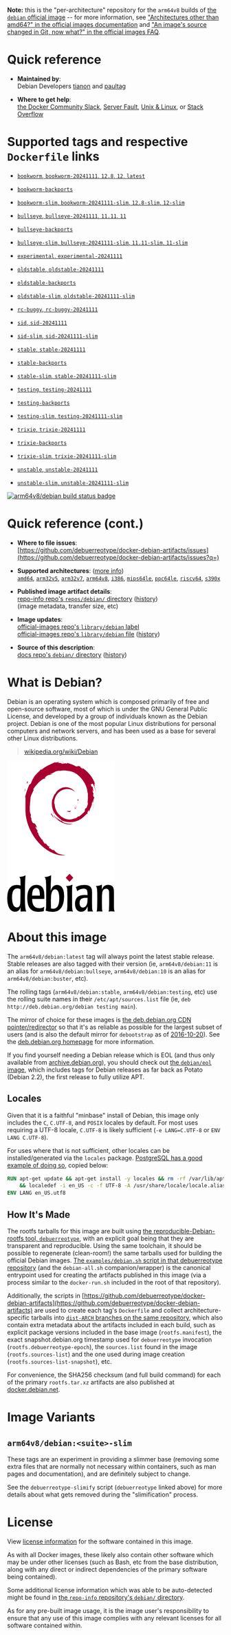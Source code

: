 <!--

********************************************************************************

WARNING:

    DO NOT EDIT "debian/README.md"

    IT IS AUTO-GENERATED

    (from the other files in "debian/" combined with a set of templates)

********************************************************************************

-->

**Note:** this is the "per-architecture" repository for the `arm64v8` builds of [the `debian` official image](https://hub.docker.com/_/debian) -- for more information, see ["Architectures other than amd64?" in the official images documentation](https://github.com/docker-library/official-images#architectures-other-than-amd64) and ["An image's source changed in Git, now what?" in the official images FAQ](https://github.com/docker-library/faq#an-images-source-changed-in-git-now-what).

# Quick reference

-	**Maintained by**:  
	Debian Developers [tianon](https://qa.debian.org/developer.php?login=tianon) and [paultag](https://qa.debian.org/developer.php?login=paultag)

-	**Where to get help**:  
	[the Docker Community Slack](https://dockr.ly/comm-slack), [Server Fault](https://serverfault.com/help/on-topic), [Unix & Linux](https://unix.stackexchange.com/help/on-topic), or [Stack Overflow](https://stackoverflow.com/help/on-topic)

# Supported tags and respective `Dockerfile` links

-	[`bookworm`, `bookworm-20241111`, `12.8`, `12`, `latest`](https://github.com/debuerreotype/docker-debian-artifacts/blob/dde41269a09feb7d5b046133bdd54c918ecbf1ca/bookworm/Dockerfile)

-	[`bookworm-backports`](https://github.com/debuerreotype/docker-debian-artifacts/blob/dde41269a09feb7d5b046133bdd54c918ecbf1ca/bookworm/backports/Dockerfile)

-	[`bookworm-slim`, `bookworm-20241111-slim`, `12.8-slim`, `12-slim`](https://github.com/debuerreotype/docker-debian-artifacts/blob/dde41269a09feb7d5b046133bdd54c918ecbf1ca/bookworm/slim/Dockerfile)

-	[`bullseye`, `bullseye-20241111`, `11.11`, `11`](https://github.com/debuerreotype/docker-debian-artifacts/blob/dde41269a09feb7d5b046133bdd54c918ecbf1ca/bullseye/Dockerfile)

-	[`bullseye-backports`](https://github.com/debuerreotype/docker-debian-artifacts/blob/dde41269a09feb7d5b046133bdd54c918ecbf1ca/bullseye/backports/Dockerfile)

-	[`bullseye-slim`, `bullseye-20241111-slim`, `11.11-slim`, `11-slim`](https://github.com/debuerreotype/docker-debian-artifacts/blob/dde41269a09feb7d5b046133bdd54c918ecbf1ca/bullseye/slim/Dockerfile)

-	[`experimental`, `experimental-20241111`](https://github.com/debuerreotype/docker-debian-artifacts/blob/dde41269a09feb7d5b046133bdd54c918ecbf1ca/experimental/Dockerfile)

-	[`oldstable`, `oldstable-20241111`](https://github.com/debuerreotype/docker-debian-artifacts/blob/dde41269a09feb7d5b046133bdd54c918ecbf1ca/oldstable/Dockerfile)

-	[`oldstable-backports`](https://github.com/debuerreotype/docker-debian-artifacts/blob/dde41269a09feb7d5b046133bdd54c918ecbf1ca/oldstable/backports/Dockerfile)

-	[`oldstable-slim`, `oldstable-20241111-slim`](https://github.com/debuerreotype/docker-debian-artifacts/blob/dde41269a09feb7d5b046133bdd54c918ecbf1ca/oldstable/slim/Dockerfile)

-	[`rc-buggy`, `rc-buggy-20241111`](https://github.com/debuerreotype/docker-debian-artifacts/blob/dde41269a09feb7d5b046133bdd54c918ecbf1ca/rc-buggy/Dockerfile)

-	[`sid`, `sid-20241111`](https://github.com/debuerreotype/docker-debian-artifacts/blob/dde41269a09feb7d5b046133bdd54c918ecbf1ca/sid/Dockerfile)

-	[`sid-slim`, `sid-20241111-slim`](https://github.com/debuerreotype/docker-debian-artifacts/blob/dde41269a09feb7d5b046133bdd54c918ecbf1ca/sid/slim/Dockerfile)

-	[`stable`, `stable-20241111`](https://github.com/debuerreotype/docker-debian-artifacts/blob/dde41269a09feb7d5b046133bdd54c918ecbf1ca/stable/Dockerfile)

-	[`stable-backports`](https://github.com/debuerreotype/docker-debian-artifacts/blob/dde41269a09feb7d5b046133bdd54c918ecbf1ca/stable/backports/Dockerfile)

-	[`stable-slim`, `stable-20241111-slim`](https://github.com/debuerreotype/docker-debian-artifacts/blob/dde41269a09feb7d5b046133bdd54c918ecbf1ca/stable/slim/Dockerfile)

-	[`testing`, `testing-20241111`](https://github.com/debuerreotype/docker-debian-artifacts/blob/dde41269a09feb7d5b046133bdd54c918ecbf1ca/testing/Dockerfile)

-	[`testing-backports`](https://github.com/debuerreotype/docker-debian-artifacts/blob/dde41269a09feb7d5b046133bdd54c918ecbf1ca/testing/backports/Dockerfile)

-	[`testing-slim`, `testing-20241111-slim`](https://github.com/debuerreotype/docker-debian-artifacts/blob/dde41269a09feb7d5b046133bdd54c918ecbf1ca/testing/slim/Dockerfile)

-	[`trixie`, `trixie-20241111`](https://github.com/debuerreotype/docker-debian-artifacts/blob/dde41269a09feb7d5b046133bdd54c918ecbf1ca/trixie/Dockerfile)

-	[`trixie-backports`](https://github.com/debuerreotype/docker-debian-artifacts/blob/dde41269a09feb7d5b046133bdd54c918ecbf1ca/trixie/backports/Dockerfile)

-	[`trixie-slim`, `trixie-20241111-slim`](https://github.com/debuerreotype/docker-debian-artifacts/blob/dde41269a09feb7d5b046133bdd54c918ecbf1ca/trixie/slim/Dockerfile)

-	[`unstable`, `unstable-20241111`](https://github.com/debuerreotype/docker-debian-artifacts/blob/dde41269a09feb7d5b046133bdd54c918ecbf1ca/unstable/Dockerfile)

-	[`unstable-slim`, `unstable-20241111-slim`](https://github.com/debuerreotype/docker-debian-artifacts/blob/dde41269a09feb7d5b046133bdd54c918ecbf1ca/unstable/slim/Dockerfile)

[![arm64v8/debian build status badge](https://img.shields.io/jenkins/s/https/doi-janky.infosiftr.net/job/multiarch/job/arm64v8/job/debian.svg?label=arm64v8/debian%20%20build%20job)](https://doi-janky.infosiftr.net/job/multiarch/job/arm64v8/job/debian/)

# Quick reference (cont.)

-	**Where to file issues**:  
	[https://github.com/debuerreotype/docker-debian-artifacts/issues](https://github.com/debuerreotype/docker-debian-artifacts/issues?q=)

-	**Supported architectures**: ([more info](https://github.com/docker-library/official-images#architectures-other-than-amd64))  
	[`amd64`](https://hub.docker.com/r/amd64/debian/), [`arm32v5`](https://hub.docker.com/r/arm32v5/debian/), [`arm32v7`](https://hub.docker.com/r/arm32v7/debian/), [`arm64v8`](https://hub.docker.com/r/arm64v8/debian/), [`i386`](https://hub.docker.com/r/i386/debian/), [`mips64le`](https://hub.docker.com/r/mips64le/debian/), [`ppc64le`](https://hub.docker.com/r/ppc64le/debian/), [`riscv64`](https://hub.docker.com/r/riscv64/debian/), [`s390x`](https://hub.docker.com/r/s390x/debian/)

-	**Published image artifact details**:  
	[repo-info repo's `repos/debian/` directory](https://github.com/docker-library/repo-info/blob/master/repos/debian) ([history](https://github.com/docker-library/repo-info/commits/master/repos/debian))  
	(image metadata, transfer size, etc)

-	**Image updates**:  
	[official-images repo's `library/debian` label](https://github.com/docker-library/official-images/issues?q=label%3Alibrary%2Fdebian)  
	[official-images repo's `library/debian` file](https://github.com/docker-library/official-images/blob/master/library/debian) ([history](https://github.com/docker-library/official-images/commits/master/library/debian))

-	**Source of this description**:  
	[docs repo's `debian/` directory](https://github.com/docker-library/docs/tree/master/debian) ([history](https://github.com/docker-library/docs/commits/master/debian))

# What is Debian?

Debian is an operating system which is composed primarily of free and open-source software, most of which is under the GNU General Public License, and developed by a group of individuals known as the Debian project. Debian is one of the most popular Linux distributions for personal computers and network servers, and has been used as a base for several other Linux distributions.

> [wikipedia.org/wiki/Debian](https://en.wikipedia.org/wiki/Debian)

![logo](https://raw.githubusercontent.com/docker-library/docs/b449be7df57e9ed9086bb5821bfb5d6cdc5d67a4/debian/logo.png)

# About this image

The `arm64v8/debian:latest` tag will always point the latest stable release. Stable releases are also tagged with their version (ie, `arm64v8/debian:11` is an alias for `arm64v8/debian:bullseye`, `arm64v8/debian:10` is an alias for `arm64v8/debian:buster`, etc).

The rolling tags (`arm64v8/debian:stable`, `arm64v8/debian:testing`, etc) use the rolling suite names in their `/etc/apt/sources.list` file (ie, `deb http://deb.debian.org/debian testing main`).

The mirror of choice for these images is [the deb.debian.org CDN pointer/redirector](https://deb.debian.org) so that it's as reliable as possible for the largest subset of users (and is also the default mirror for `debootstrap` as of [2016-10-20](https://anonscm.debian.org/cgit/d-i/debootstrap.git/commit/?id=9e8bc60ad1ccf3a25ce7890526b70059f3e770de)). See the [deb.debian.org homepage](https://deb.debian.org) for more information.

If you find yourself needing a Debian release which is EOL (and thus only available from [archive.debian.org](http://archive.debian.org)), you should check out [the `debian/eol` image](https://hub.docker.com/r/debian/eol/), which includes tags for Debian releases as far back as Potato (Debian 2.2), the first release to fully utilize APT.

## Locales

Given that it is a faithful "minbase" install of Debian, this image only includes the `C`, `C.UTF-8`, and `POSIX` locales by default. For most uses requiring a UTF-8 locale, `C.UTF-8` is likely sufficient (`-e LANG=C.UTF-8` or `ENV LANG C.UTF-8`).

For uses where that is not sufficient, other locales can be installed/generated via the `locales` package. [PostgreSQL has a good example of doing so](https://github.com/docker-library/postgres/blob/69bc540ecfffecce72d49fa7e4a46680350037f9/9.6/Dockerfile#L21-L24), copied below:

```dockerfile
RUN apt-get update && apt-get install -y locales && rm -rf /var/lib/apt/lists/* \
	&& localedef -i en_US -c -f UTF-8 -A /usr/share/locale/locale.alias en_US.UTF-8
ENV LANG en_US.utf8
```

## How It's Made

The rootfs tarballs for this image are built using [the reproducible-Debian-rootfs tool, `debuerreotype`](https://github.com/debuerreotype/debuerreotype), with an explicit goal being that they are transparent and reproducible. Using the same toolchain, it should be possible to regenerate (clean-room!) the same tarballs used for building the official Debian images. [The `examples/debian.sh` script in that debuerreotype repository](https://github.com/debuerreotype/debuerreotype/blob/master/examples/debian.sh) (and the `debian-all.sh` companion/wrapper) is the canonical entrypoint used for creating the artifacts published in this image (via a process similar to the `docker-run.sh` included in the root of that repository).

Additionally, the scripts in [https://github.com/debuerreotype/docker-debian-artifacts](https://github.com/debuerreotype/docker-debian-artifacts) are used to create each tag's `Dockerfile` and collect architecture-specific tarballs into [`dist-ARCH` branches on the same repository](https://github.com/debuerreotype/docker-debian-artifacts/branches), which also contain extra metadata about the artifacts included in each build, such as explicit package versions included in the base image (`rootfs.manifest`), the exact snapshot.debian.org timestamp used for `debuerreotype` invocation (`rootfs.debuerreotype-epoch`), the `sources.list` found in the image (`rootfs.sources-list`) and the one used during image creation (`rootfs.sources-list-snapshot`), etc.

For convenience, the SHA256 checksum (and full build command) for each of the primary `rootfs.tar.xz` artifacts are also published at [docker.debian.net](https://docker.debian.net/).

# Image Variants

## `arm64v8/debian:<suite>-slim`

These tags are an experiment in providing a slimmer base (removing some extra files that are normally not necessary within containers, such as man pages and documentation), and are definitely subject to change.

See the `debuerreotype-slimify` script (`debuerreotype` linked above) for more details about what gets removed during the "slimification" process.

# License

View [license information](https://www.debian.org/social_contract#guidelines) for the software contained in this image.

As with all Docker images, these likely also contain other software which may be under other licenses (such as Bash, etc from the base distribution, along with any direct or indirect dependencies of the primary software being contained).

Some additional license information which was able to be auto-detected might be found in [the `repo-info` repository's `debian/` directory](https://github.com/docker-library/repo-info/tree/master/repos/debian).

As for any pre-built image usage, it is the image user's responsibility to ensure that any use of this image complies with any relevant licenses for all software contained within.
